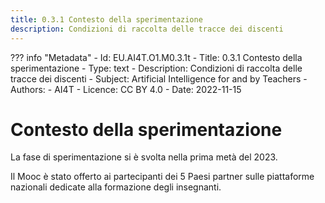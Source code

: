 ```yaml
---
title: 0.3.1 Contesto della sperimentazione
description: Condizioni di raccolta delle tracce dei discenti
---
```

??? info "Metadata"
    - Id: EU.AI4T.O1.M0.3.1t
    - Title: 0.3.1 Contesto della sperimentazione
    - Type: text
    - Description: Condizioni di raccolta delle tracce dei discenti
    - Subject: Artificial Intelligence for and by Teachers
    - Authors:
        - AI4T 
    - Licence: CC BY 4.0
    - Date: 2022-11-15

# Contesto della sperimentazione

La fase di sperimentazione si è svolta nella prima metà del 2023.

Il Mooc è stato offerto ai partecipanti dei 5 Paesi partner sulle piattaforme nazionali dedicate alla formazione degli insegnanti.